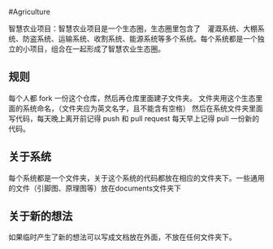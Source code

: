 #Agriculture

智慧农业项目：智慧农业项目是一个生态圈，生态圈里包含了　灌溉系统、大棚系统、防盗系统、运输系统、收割系统、能源系统等多个系统。每个系统都是一个独立的小项目，组合在一起形成了智慧农业生态圈。

## 规则

每个人都 fork 一份这个仓库，然后再仓库里面建子文件夹。 文件夹用这个生态里面的系统命名，（文件夹应为英文名字，且不能含有空格） 然后在系统文件夹里面写代码，每天晚上离开前记得 push 和 pull request 每天早上记得 pull 一份新的代码。

## 关于系统

每个系统都是一个文件夹，关于这个系统的代码都放在相应的文件夹下。一些通用的文件（引脚图、原理图等）放在documents文件夹下

## 关于新的想法

如果临时产生了新的想法可以写成文档放在外面，不放在任何文件夹下。
